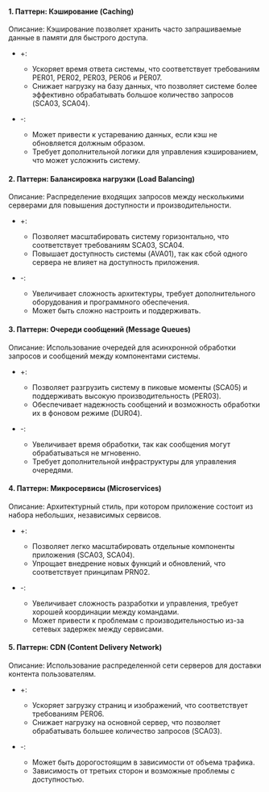 #### 1. Паттерн: Кэширование (Caching)

Описание: Кэширование позволяет хранить часто запрашиваемые данные в памяти для быстрого доступа.

- +:
  - Ускоряет время ответа системы, что соответствует требованиям PER01, PER02, PER03, PER06 и PER07.
  - Снижает нагрузку на базу данных, что позволяет системе более эффективно обрабатывать большое количество запросов (SCA03, SCA04).
  
- -:
  - Может привести к устареванию данных, если кэш не обновляется должным образом.
  - Требует дополнительной логики для управления кэшированием, что может усложнить систему.

#### 2. Паттерн: Балансировка нагрузки (Load Balancing)

Описание: Распределение входящих запросов между несколькими серверами для повышения доступности и производительности.

- +:
  - Позволяет масштабировать систему горизонтально, что соответствует требованиям SCA03, SCA04.
  - Повышает доступность системы (AVA01), так как сбой одного сервера не влияет на доступность приложения.
  
- -:
  - Увеличивает сложность архитектуры, требует дополнительного оборудования и программного обеспечения.
  - Может быть сложно настроить и поддерживать.

#### 3. Паттерн: Очереди сообщений (Message Queues)

Описание: Использование очередей для асинхронной обработки запросов и сообщений между компонентами системы.

- +:
  - Позволяет разгрузить систему в пиковые моменты (SCA05) и поддерживать высокую производительность (PER03).
  - Обеспечивает надежность сообщений и возможность обработки их в фоновом режиме (DUR04).
  
- -:
  - Увеличивает время обработки, так как сообщения могут обрабатываться не мгновенно.
  - Требует дополнительной инфраструктуры для управления очередями.

#### 4. Паттерн: Микросервисы (Microservices)

Описание: Архитектурный стиль, при котором приложение состоит из набора небольших, независимых сервисов.

- +:
  - Позволяет легко масштабировать отдельные компоненты приложения (SCA03, SCA04).
  - Упрощает внедрение новых функций и обновлений, что соответствует принципам PRN02.
  
- -:
  - Увеличивает сложность разработки и управления, требует хорошей координации между командами.
  - Может привести к проблемам с производительностью из-за сетевых задержек между сервисами.

#### 5. Паттерн: CDN (Content Delivery Network)

Описание: Использование распределенной сети серверов для доставки контента пользователям.

- +:
  - Ускоряет загрузку страниц и изображений, что соответствует требованиям PER06.
  - Снижает нагрузку на основной сервер, что позволяет обрабатывать большее количество запросов (SCA03).
  
- -:
  - Может быть дорогостоящим в зависимости от объема трафика.
  - Зависимость от третьих сторон и возможные проблемы с доступностью.